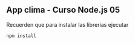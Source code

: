 ## App clima - Curso Node.js 05

Recuerden que para instalar las librerias ejecutar  

```
npm install
```